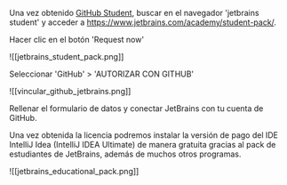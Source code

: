 Una vez obtenido [GitHub Student](Solicitud_GitHub_Student), buscar en el navegador 'jetbrains student' y acceder a https://www.jetbrains.com/academy/student-pack/.

Hacer clic en el botón 'Request now'

![[jetbrains_student_pack.png]]


Seleccionar 'GitHub' > 'AUTORIZAR CON GITHUB'

![[vincular_github_jetbrains.png]]

Rellenar el formulario de datos y conectar JetBrains con tu cuenta de GitHub.

Una vez obtenida la licencia podremos instalar la versión de pago del IDE IntelliJ Idea (IntelliJ IDEA Ultimate) de manera gratuita gracias al pack de estudiantes de JetBrains, además de muchos otros programas.

![[jetbrains_educational_pack.png]]

